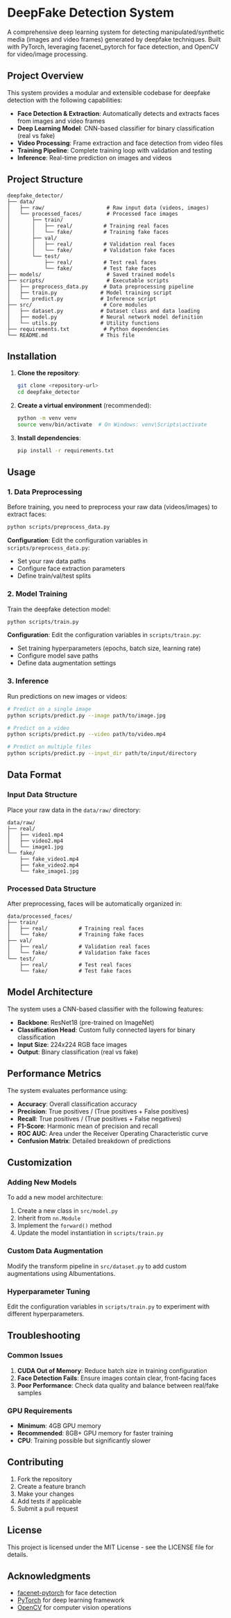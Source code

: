 # DeepFake Detection System

A comprehensive deep learning system for detecting manipulated/synthetic media (images and video frames) generated by deepfake techniques. Built with PyTorch, leveraging facenet_pytorch for face detection, and OpenCV for video/image processing.

## Project Overview

This system provides a modular and extensible codebase for deepfake detection with the following capabilities:

- **Face Detection & Extraction**: Automatically detects and extracts faces from images and video frames
- **Deep Learning Model**: CNN-based classifier for binary classification (real vs fake)
- **Video Processing**: Frame extraction and face detection from video files
- **Training Pipeline**: Complete training loop with validation and testing
- **Inference**: Real-time prediction on images and videos

## Project Structure

```
deepfake_detector/
├── data/
│   ├── raw/                    # Raw input data (videos, images)
│   └── processed_faces/        # Processed face images
│       ├── train/
│       │   ├── real/          # Training real faces
│       │   └── fake/          # Training fake faces
│       ├── val/
│       │   ├── real/          # Validation real faces
│       │   └── fake/          # Validation fake faces
│       └── test/
│           ├── real/          # Test real faces
│           └── fake/          # Test fake faces
├── models/                     # Saved trained models
├── scripts/                    # Executable scripts
│   ├── preprocess_data.py     # Data preprocessing pipeline
│   ├── train.py              # Model training script
│   └── predict.py            # Inference script
├── src/                       # Core modules
│   ├── dataset.py            # Dataset class and data loading
│   ├── model.py              # Neural network model definition
│   └── utils.py              # Utility functions
├── requirements.txt           # Python dependencies
└── README.md                 # This file
```

## Installation

1. **Clone the repository**:
   ```bash
   git clone <repository-url>
   cd deepfake_detector
   ```

2. **Create a virtual environment** (recommended):
   ```bash
   python -m venv venv
   source venv/bin/activate  # On Windows: venv\Scripts\activate
   ```

3. **Install dependencies**:
   ```bash
   pip install -r requirements.txt
   ```

## Usage

### 1. Data Preprocessing

Before training, you need to preprocess your raw data (videos/images) to extract faces:

```bash
python scripts/preprocess_data.py
```

**Configuration**: Edit the configuration variables in `scripts/preprocess_data.py`:
- Set your raw data paths
- Configure face extraction parameters
- Define train/val/test splits

### 2. Model Training

Train the deepfake detection model:

```bash
python scripts/train.py
```

**Configuration**: Edit the configuration variables in `scripts/train.py`:
- Set training hyperparameters (epochs, batch size, learning rate)
- Configure model save paths
- Define data augmentation settings

### 3. Inference

Run predictions on new images or videos:

```bash
# Predict on a single image
python scripts/predict.py --image path/to/image.jpg

# Predict on a video
python scripts/predict.py --video path/to/video.mp4

# Predict on multiple files
python scripts/predict.py --input_dir path/to/input/directory
```

## Data Format

### Input Data Structure

Place your raw data in the `data/raw/` directory:

```
data/raw/
├── real/
│   ├── video1.mp4
│   ├── video2.mp4
│   └── image1.jpg
└── fake/
    ├── fake_video1.mp4
    ├── fake_video2.mp4
    └── fake_image1.jpg
```

### Processed Data Structure

After preprocessing, faces will be automatically organized in:

```
data/processed_faces/
├── train/
│   ├── real/          # Training real faces
│   └── fake/          # Training fake faces
├── val/
│   ├── real/          # Validation real faces
│   └── fake/          # Validation fake faces
└── test/
    ├── real/          # Test real faces
    └── fake/          # Test fake faces
```

## Model Architecture

The system uses a CNN-based classifier with the following features:

- **Backbone**: ResNet18 (pre-trained on ImageNet)
- **Classification Head**: Custom fully connected layers for binary classification
- **Input Size**: 224x224 RGB face images
- **Output**: Binary classification (real vs fake)

## Performance Metrics

The system evaluates performance using:

- **Accuracy**: Overall classification accuracy
- **Precision**: True positives / (True positives + False positives)
- **Recall**: True positives / (True positives + False negatives)
- **F1-Score**: Harmonic mean of precision and recall
- **ROC AUC**: Area under the Receiver Operating Characteristic curve
- **Confusion Matrix**: Detailed breakdown of predictions

## Customization

### Adding New Models

To add a new model architecture:

1. Create a new class in `src/model.py`
2. Inherit from `nn.Module`
3. Implement the `forward()` method
4. Update the model instantiation in `scripts/train.py`

### Custom Data Augmentation

Modify the transform pipeline in `src/dataset.py` to add custom augmentations using Albumentations.

### Hyperparameter Tuning

Edit the configuration variables in `scripts/train.py` to experiment with different hyperparameters.

## Troubleshooting

### Common Issues

1. **CUDA Out of Memory**: Reduce batch size in training configuration
2. **Face Detection Fails**: Ensure images contain clear, front-facing faces
3. **Poor Performance**: Check data quality and balance between real/fake samples

### GPU Requirements

- **Minimum**: 4GB GPU memory
- **Recommended**: 8GB+ GPU memory for faster training
- **CPU**: Training possible but significantly slower

## Contributing

1. Fork the repository
2. Create a feature branch
3. Make your changes
4. Add tests if applicable
5. Submit a pull request

## License

This project is licensed under the MIT License - see the LICENSE file for details.

## Acknowledgments

- [facenet-pytorch](https://github.com/timesler/facenet-pytorch) for face detection
- [PyTorch](https://pytorch.org/) for deep learning framework
- [OpenCV](https://opencv.org/) for computer vision operations 